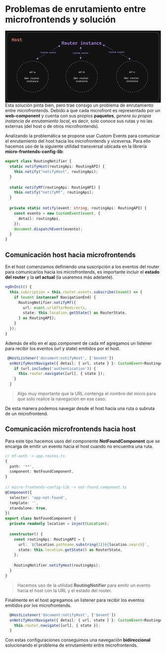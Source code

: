 # Problemas de enrutamiento entre microfrontends y solución

<img
    src="host/src/assets/router-instance-custom-events.png"
    alt="mf instance example"
    style="width: 550px"
    align="right"
  />
Esta solución pinta bien, pero trae consigo un problema de enrutamiento entre microfrontends. Debido a que cada microfront es representado
por un **web-component** y cuenta con sus propios **paquetes**, _genera su propia instancia de enrutamiento local_, es decir, solo conoce sus rutas y no
las externas (del host o de otros microfrontends).

Analizando la problemática se propone usar Custom Events para comunicar el enrutamiento del host hacia los microfrontends y viceversa. Para ello hacemos
uso de la siguiente utilidad transversal ubicada en la librería **micro-frontends-config-lib**:

```typescript
export class RoutingNotifier {
  static notifyHost(routingApi: RoutingAPI) {
    this.notify("notifyHost", routingApi);
  }

  static notifyMf(routingApi: RoutingAPI) {
    this.notify("notifyMf", routingApi);
  }

  private static notify(event: string, routingApi: RoutingAPI) {
    const evento = new CustomEvent(event, {
      detail: routingApi,
    });
    document.dispatchEvent(evento);
  }
}
```

## Comunicación host hacia microfrontends

En el host comenzamos definiendo una suscripción a los eventos del router para comunicarlos hacia los microfrontends, es importante
incluir el **estado del router** y la **url actual** (la usaremos más adelante).

```typescript
ngOnInit() {
  this.subcription = this.router.events.subscribe((event) => {
    if (event instanceof NavigationEnd) {
      RoutingNotifier.notifyMf({
        url: event.urlAfterRedirects,
        state: this.location.getState() as RouterState,
      } as RoutingAPI);
    }
  });
}
```

Además de ello en el app.component de cada mf agregamos un listener para recibir los eventos (url y state) emitidos por el host.

```typescript
 @HostListener('document:notifyHost', ['$event'])
  onNotifyHostNavigate({ detail: { url, state } }: CustomEvent<RoutingAPI>) {
    if (url.includes('authentication')) {
      this.router.navigate([url], { state });
    }
  }
```

> Algo muy importante que la URL contenga el nombre del micro para que solo realice la navegación en ese caso.

De esta manera podemos navegar desde el host hacia una ruta o subruta de un microfrontend.

## Comunicación microfrontends hacia host

Para este tipo hacemos usos del componente **NotFoundComponent** que se encarga de emitir un evento hacia el host cuando no encuentra una ruta.

```typescript
// mf-auth -> app.routes.ts
{
  path: '**',
  component: NotFoundComponent,
}

// micro-frontends-config-lib -> not-found.component.ts
@Component({
  selector: 'app-not-found',
  template: '',
  standalone: true,
})
export class NotFoundComponent {
  private readonly location = inject(Location);

  constructor() {
    const routingApi: RoutingAPI = {
      url: `${location.pathname.substring(1)}${location.search}`,
      state: this.location.getState() as RouterState,
    };

    RoutingNotifier.notifyHost(routingApi);
  }
}
```

> Hacemos uso de la utilidad **RoutingNotifier** para emitir un evento hacia el host con la URL y el estado del router.

Finalmente en el host agregamos un listener para recibir los eventos emitidos por los microfrontends.

```typescript
  @HostListener('document:notifyHost', ['$event'])
  onNotifyHostNavigate({ detail: { url, state } }: CustomEvent<RoutingAPI>) {
    this.router.navigate([url], { state });
  }
```

Con estas configuraciones conseguimos una navegación **bidireccional** solucionando el problema de enrutamiento entre microfrontends.
